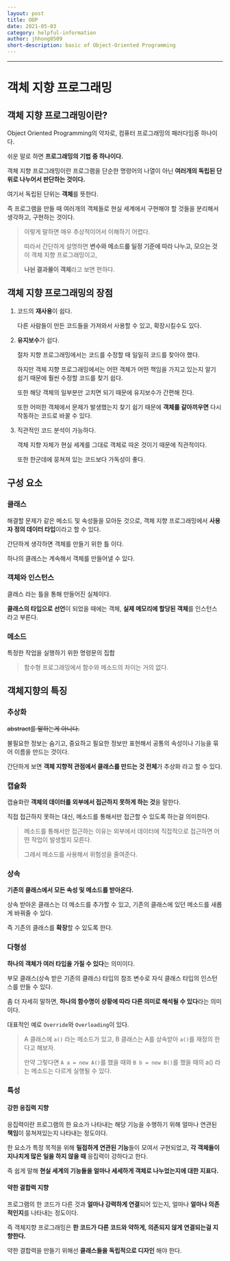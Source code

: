 ```yaml
---
layout: post
title: OOP
date: 2021-05-03
category: helpful-information
author: jhhong0509
short-description: basic of Object-Oriented Programming
---
```

------

# 객체 지향 프로그래밍
## 객체 지향 프로그래밍이란?

Object Oriented Programming의 약자로, 컴퓨터 프로그래밍의 패러다임중 하나이다.

쉬운 말로 하면 **프로그래밍의 기법 중 하나이다.**



객체 지향 프로그래밍이란 프로그램을 단순한 명령어의 나열이 아닌 **여러개의 독립된 단위로 나누어서 판단하는 것이다.**

여기서 독립된 단위는 **객체**를 뜻한다.

즉 프로그램을 만들 때 여러개의 객체들로 현실 세계에서 구현해야 할 것들을 분리해서 생각하고, 구현하는 것이다.



> 이렇게 말하면 매우 추상적이어서 이해하기 어렵다.
>
> 따라서 간단하게 설명하면 **변수와 메소드를 일정 기준에 따라 나누고, 모으는 것**이 객체 지향 프로그래밍이고,
>
> **나뉜 결과물이 객체**라고 보면 편하다.



## 객체 지향 프로그래밍의 장점

1. 코드의 **재사용**이 쉽다.

   다른 사람들이 만든 코드들을 가져와서 사용할 수 있고, 확장시킬수도 있다.

   

2. **유지보수**가 쉽다.

   절차 지향 프로그래밍에서는 코드를 수정할 때 일일히 코드를 찾아야 했다.

   

   하지만 객체 지향 프로그래밍에서는 어떤 객체가 어떤 책임을 가지고 있는지 알기 쉽기 때문에 훨씬 수정할 코드를 찾기 쉽다.

   또한 해당 객체의 일부분만 고치면 되기 때문에 유지보수가 간편해 진다.

   

   또한 어떠한 객체에서 문제가 발생했는지 찾기 쉽기 때문에 **객체를 갈아끼우면** 다시 작동하는 코드로 바꿀 수 있다.

   

3. 직관적인 코드 분석이 가능하다.

   객체 지향 자체가 현실 세계를 그대로 객체로 따온 것이기 때문에 직관적이다.

   또한 한군데에 뭉쳐져 있는 코드보다 가독성이 좋다.



## 구성 요소

### 클래스

해결할 문제가 같은 메소드 및 속성들을 모아둔 것으로, 객체 지향 프로그래밍에서 **사용자 정의 데이터 타입**이라고 할 수 있다.

간단하게 생각하면 객체를 만들기 위한 틀 이다.

하나의 클래스는 계속해서 객체를 만들어낼 수 있다.



### 객체와 인스턴스

클래스 라는 틀을 통해 만들어진 실체이다.

**클래스의 타입으로 선언**이 되었을 때에는 객체, **실제 메모리에 할당된 객체**를 인스턴스 라고 부른다.



### 메소드

특정한 작업을 실행하기 위한 명령문의 집합

> 함수형 프로그래밍에서 함수와 메소드의 차이는 거의 없다.



## 객체지향의 특징

### 추상화

~~abstract를 말하는게 아니다.~~

불필요한 정보는 숨기고, 중요하고 필요한 정보만 표현해서 공통의 속성이나 기능을 묶어 이름을 만드는 것이다.



간단하게 보면 **객체 지향적 관점에서 클래스를 만드는 것 전체**가 추상화 라고 할 수 있다.



### 캡슐화

캡슐화란 **객체의 데이터를 외부에서 접근하지 못하게 하는 것**을 말한다.

직접 접근하지 못하는 대신, 메소드를 통해서만 접근할 수 있도록 하는걸 의미한다.

> 메소드를 통해서만 접근하는 이유는 외부에서 데이터에 직접적으로 접근하면 어떤 작업이 발생할지 모른다.
>
> 그래서 메소드를 사용해서 위험성을 줄여준다.



### 상속

**기존의 클래스에서 모든 속성 및 메소드를 받아온다.**

상속 받아온 클래스는 더 메소드를 추가할 수 있고, 기존의 클래스에 있던 메소드를 새롭게 바꿔줄 수 있다.

즉 기존의 클래스를 **확장**할 수 있도록 한다.



### 다형성

**하나의 객체가 여러 타입을 가질 수 있다**는 의미이다.

부모 클래스(상속 받은 기존의 클래스) 타입의 참조 변수로 자식 클래스 타입의 인스턴스를 만들 수 있다.



좀 더 자세히 말하면, **하나의 함수명이 상황에 따라 다른 의미로 해석될 수 있다**라는 의미이다.

대표적인 예로 `Override`와 `Overloading`이 있다.

> A 클래스에 `a()` 라는 메소드가 있고, B 클래스는 A를 상속받아 `a()`를 재정의 한다고 해보자.
>
> 만약 그렇다면 `A a = new A()`를 했을 때와 `B b = new B()`를 했을 때의 a() 라는 메소드는 다르게 실행될 수 있다.



### 특성

#### 강한 응집력 지향

응집력이란 프로그램의 한 요소가 나타내는 해당 기능을 수행하기 위해 얼마나 연관된 **책임**이 뭉쳐져있는지 나타내는 정도이다.

한 요소가 특정 목적을 위해 **밀접하게 연관된 기능**들이 모여서 구현되었고, **각 객체들이 지나치게 많은 일을 하지 않을 때** 응집력이 강하다고 한다.



즉 쉽게 말해 **현실 세계의 기능들을 얼마나 세세하게 객체로 나누었는지에 대한 지표다.**



#### 약한 결합력 지향

프로그램의 한 코드가 다른 것과 **얼마나 강력하게 연결**되어 있는지, 얼마나 **얼마나 의존적인지**를 나타내는 정도이다.

즉 객체지향 프로그래밍은 **한 코드가 다른 코드와 약하게, 의존되지 않게 연결되는걸 지향한다.**



약한 결합력을 만들기 위해선 **클래스들을 독립적으로 디자인** 해야 한다.



